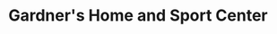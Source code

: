---
title: "Gardner's Home and Sport Center"
url: /lone-pine/gardners-home-and-sport-center/
shop: Eisenwaren
---
